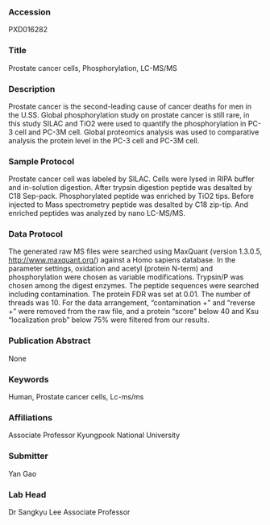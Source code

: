 ### Accession
PXD016282

### Title
Prostate cancer cells, Phosphorylation, LC-MS/MS

### Description
Prostate cancer is the second-leading cause of cancer deaths for men in the U.SS. Global phosphorylation study on prostate cancer is still rare, in this study SILAC and TiO2 were used to quantify the phosphorylation in PC-3 cell and PC-3M cell. Global proteomics analysis was used to comparative analysis the protein level in the PC-3 cell and PC-3M cell.

### Sample Protocol
Prostate cancer cell was labeled by SILAC. Cells were lysed in RIPA buffer and in-solution digestion. After trypsin digestion peptide was desalted by C18 Sep-pack. Phosphorylated peptide was enriched by TiO2 tips. Before injected to Mass spectrometry peptide was desalted by C18 zip-tip. And enriched peptides was analyzed by nano LC-MS/MS.

### Data Protocol
The generated raw MS files were searched using MaxQuant (version 1.3.0.5, http://www.maxquant.org/) against a Homo sapiens database. In the parameter settings, oxidation and acetyl (protein N-term) and phosphorylation were chosen as variable modifications. Trypsin/P was chosen among the digest enzymes. The peptide sequences were searched including contamination. The protein FDR was set at 0.01. The number of threads was 10. For the data arrangement, “contamination +” and “reverse +” were removed from the raw file, and a protein “score” below 40 and Ksu “localization prob” below 75% were filtered from our results.

### Publication Abstract
None

### Keywords
Human, Prostate cancer cells, Lc-ms/ms

### Affiliations
Associate Professor
Kyungpook National University

### Submitter
Yan Gao

### Lab Head
Dr Sangkyu Lee
Associate Professor


